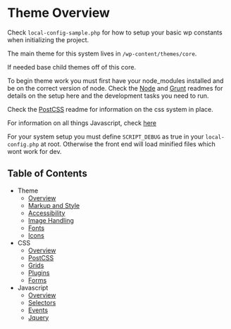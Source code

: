 # Theme Overview

Check `local-config-sample.php` for how to setup your basic wp constants when initializing the project.

The main theme for this system lives in `/wp-content/themes/core`. 

If needed base child themes off of this core. 

To begin theme work you must first have your node_modules installed and be on the correct version of node. Check the [Node](/docs/guides/node.md) and [Grunt](/docs/theme/grunt.md) readmes for details on the setup here and the development tasks you need to run.

Check the [PostCSS](/docs/theme/css/postcss.md) readme for information on the css system in place.

For information on all things Javascript, check [here](/docs/theme/js/javascript.md)

For your system setup you must define `SCRIPT_DEBUG` as true in your `local-config.php` at root. Otherwise the front end will load minified files which wont work for dev.

## Table of Contents

* Theme
  * [Overview](/docs/theme/README.md)
  * [Markup and Style](/docs/theme/markup-and-style.md)
  * [Accessibility](/docs/theme/accessbility.md)
  * [Image Handling](/docs/theme/images.md)
  * [Fonts](/docs/theme/fonts.md)
  * [Icons](/docs/theme/icons.md)
* CSS
  * [Overview](/docs/theme/css/README.md)
  * [PostCSS](/docs/theme/css/postcss.md)
  * [Grids](/docs/theme/css/grids.md)
  * [Plugins](/docs/theme/css/plugins.md)
  * [Forms](/docs/theme/css/forms.md)
* Javascript
  * [Overview](/docs/theme/js/README.md)
  * [Selectors](/docs/theme/js/selectors.md)
  * [Events](/docs/theme/js/events.md)
  * [Jquery](/docs/theme/js/jquery.md)
